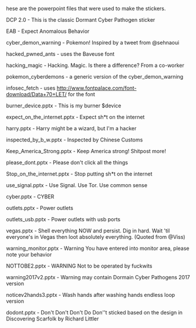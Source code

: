 hese are the powerpoint files that were used to make the stickers.

DCP 2.0 - This is the classic Dormant Cyber Pathogen sticker

EAB - Expect Anomalous Behavior

cyber_demon_warning - Pokemon! Inspired by a tweet from @sehnaoui

hacked_pwned_ants - uses the Baveuse font

hacking_magic - Hacking. Magic. Is there a difference? From a co-worker

pokemon_cyberdemons - a generic version of the cyber_demon_warning

infosec_fetch - uses http://www.fontpalace.com/font-download/Data+70+LET/ for the font

burner_device.pptx  - This is my burner $device

expect_on_the_internet.pptx - Expect sh*t on the internet

harry.pptx - Harry might be a wizard, but I'm a hacker

inspected_by_b_w.pptx - Inspected by Chinese Customs

Keep_America_Strong.pptx - Keep America strong! Shitpost more!

please_dont.pptx - Please don't click all the things

Stop_on_the_internet.pptx - Stop putting sh*t on the internet

use_signal.pptx - Use Signal.  Use Tor.  Use common sense

cyber.pptx - CYBER

outlets.pptx - Power outlets

outlets_usb.pptx - Power outlets with usb ports

vegas.pptx - Shell everything NOW and persist.  Dig in hard.  Wait 'til everyone's in Vegas then loot absolutely everything. (Quoted from @Viss)

warning_monitor.pptx - Warning You have entered into monitor area, please note your behavior

NOTTOBE2.pptx - WARNING Not to be operated by fuckwits

warning2017v2.pptx - Warning may contain Dormain Cyber Pathogens 2017 version

noticev2hands3.pptx - Wash hands after washing hands endless loop version

dodont.pptx - Don't Don't Don't Do Don''t sticked based on the design in Discovering Scarfolk by Richard Littler
